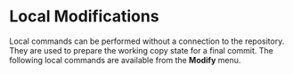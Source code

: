 # Local Modifications

Local commands can be performed without a connection to the repository.
They are used to prepare the working copy state for a final commit. The
following local commands are available from the **Modify** menu.
